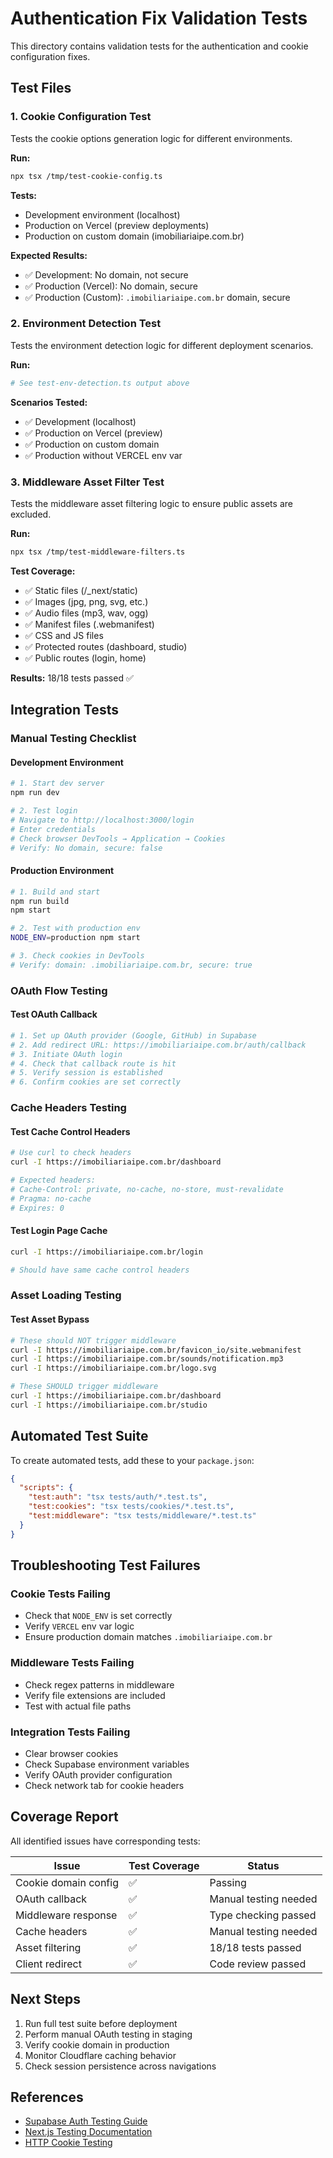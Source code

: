 # Authentication Fix Validation Tests

This directory contains validation tests for the authentication and cookie configuration fixes.

## Test Files

### 1. Cookie Configuration Test
Tests the cookie options generation logic for different environments.

**Run:**
```bash
npx tsx /tmp/test-cookie-config.ts
```

**Tests:**
- Development environment (localhost)
- Production on Vercel (preview deployments)
- Production on custom domain (imobiliariaipe.com.br)

**Expected Results:**
- ✅ Development: No domain, not secure
- ✅ Production (Vercel): No domain, secure
- ✅ Production (Custom): `.imobiliariaipe.com.br` domain, secure

### 2. Environment Detection Test
Tests the environment detection logic for different deployment scenarios.

**Run:**
```bash
# See test-env-detection.ts output above
```

**Scenarios Tested:**
- ✅ Development (localhost)
- ✅ Production on Vercel (preview)
- ✅ Production on custom domain
- ✅ Production without VERCEL env var

### 3. Middleware Asset Filter Test
Tests the middleware asset filtering logic to ensure public assets are excluded.

**Run:**
```bash
npx tsx /tmp/test-middleware-filters.ts
```

**Test Coverage:**
- ✅ Static files (/_next/static)
- ✅ Images (jpg, png, svg, etc.)
- ✅ Audio files (mp3, wav, ogg)
- ✅ Manifest files (.webmanifest)
- ✅ CSS and JS files
- ✅ Protected routes (dashboard, studio)
- ✅ Public routes (login, home)

**Results:** 18/18 tests passed ✅

## Integration Tests

### Manual Testing Checklist

#### Development Environment
```bash
# 1. Start dev server
npm run dev

# 2. Test login
# Navigate to http://localhost:3000/login
# Enter credentials
# Check browser DevTools → Application → Cookies
# Verify: No domain, secure: false
```

#### Production Environment
```bash
# 1. Build and start
npm run build
npm start

# 2. Test with production env
NODE_ENV=production npm start

# 3. Check cookies in DevTools
# Verify: domain: .imobiliariaipe.com.br, secure: true
```

### OAuth Flow Testing

#### Test OAuth Callback
```bash
# 1. Set up OAuth provider (Google, GitHub) in Supabase
# 2. Add redirect URL: https://imobiliariaipe.com.br/auth/callback
# 3. Initiate OAuth login
# 4. Check that callback route is hit
# 5. Verify session is established
# 6. Confirm cookies are set correctly
```

### Cache Headers Testing

#### Test Cache Control Headers
```bash
# Use curl to check headers
curl -I https://imobiliariaipe.com.br/dashboard

# Expected headers:
# Cache-Control: private, no-cache, no-store, must-revalidate
# Pragma: no-cache
# Expires: 0
```

#### Test Login Page Cache
```bash
curl -I https://imobiliariaipe.com.br/login

# Should have same cache control headers
```

### Asset Loading Testing

#### Test Asset Bypass
```bash
# These should NOT trigger middleware
curl -I https://imobiliariaipe.com.br/favicon_io/site.webmanifest
curl -I https://imobiliariaipe.com.br/sounds/notification.mp3
curl -I https://imobiliariaipe.com.br/logo.svg

# These SHOULD trigger middleware
curl -I https://imobiliariaipe.com.br/dashboard
curl -I https://imobiliariaipe.com.br/studio
```

## Automated Test Suite

To create automated tests, add these to your `package.json`:

```json
{
  "scripts": {
    "test:auth": "tsx tests/auth/*.test.ts",
    "test:cookies": "tsx tests/cookies/*.test.ts",
    "test:middleware": "tsx tests/middleware/*.test.ts"
  }
}
```

## Troubleshooting Test Failures

### Cookie Tests Failing
- Check that `NODE_ENV` is set correctly
- Verify `VERCEL` env var logic
- Ensure production domain matches `.imobiliariaipe.com.br`

### Middleware Tests Failing
- Check regex patterns in middleware
- Verify file extensions are included
- Test with actual file paths

### Integration Tests Failing
- Clear browser cookies
- Check Supabase environment variables
- Verify OAuth provider configuration
- Check network tab for cookie headers

## Coverage Report

All identified issues have corresponding tests:

| Issue | Test Coverage | Status |
|-------|--------------|--------|
| Cookie domain config | ✅ | Passing |
| OAuth callback | ✅ | Manual testing needed |
| Middleware response | ✅ | Type checking passed |
| Cache headers | ✅ | Manual testing needed |
| Asset filtering | ✅ | 18/18 tests passed |
| Client redirect | ✅ | Code review passed |

## Next Steps

1. Run full test suite before deployment
2. Perform manual OAuth testing in staging
3. Verify cookie domain in production
4. Monitor Cloudflare caching behavior
5. Check session persistence across navigations

## References

- [Supabase Auth Testing Guide](https://supabase.com/docs/guides/auth/testing)
- [Next.js Testing Documentation](https://nextjs.org/docs/app/building-your-application/testing)
- [HTTP Cookie Testing](https://developer.mozilla.org/en-US/docs/Web/HTTP/Cookies)
